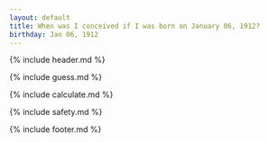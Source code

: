 ```yaml
---
layout: default
title: When was I conceived if I was born on January 06, 1912?
birthday: Jan 06, 1912
---
```


{% include header.md %}

{% include guess.md %}

{% include calculate.md %}

{% include safety.md %}

{% include footer.md %}



